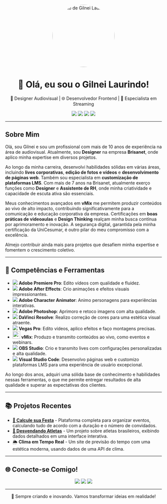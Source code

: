 <div align="center">
  <img src="[https://your-profile-image-link.png](https://files.mybeehome.com/images/medium/283403276_611119092479098127_774299010_990152202449674867.jpg)" width="200" style="border-radius: 50%;" alt="Foto de Gilnei Laurindo">
</div>

<h1 align="center">👋 Olá, eu sou o Gilnei Laurindo!</h1>

<p align="center">
  🎨 Designer Audiovisual | 🌐 Desenvolvedor Frontend | 🎥 Especialista em Streaming
</p>

<p align="center">
  <a href="https://www.linkedin.com/in/gilnei-laurindo/"><img src="https://img.shields.io/badge/-LinkedIn-0077B5?style=flat-square&logo=linkedin&logoColor=white"></a>
  <a href="https://gilneilaurindo.github.io/"><img src="https://img.shields.io/badge/-Portfólio-0000FF?style=flat-square&logo=world&logoColor=white"></a>
  <a href="https://www.instagram.com/gilneycriative/"><img src="https://img.shields.io/badge/-Instagram-E4405F?style=flat-square&logo=instagram&logoColor=white"></a>
  <a href="mailto:your-email@example.com"><img src="https://img.shields.io/badge/-Email-D14836?style=flat-square&logo=gmail&logoColor=white"></a>
</p>

---

## Sobre Mim

Olá, sou Gilnei e sou um profissional com mais de 10 anos de experiência na área de audiovisual. Atualmente, sou **Designer** na empresa **Brisanet**, onde aplico minha expertise em diversos projetos.

Ao longo da minha carreira, desenvolvi habilidades sólidas em várias áreas, incluindo **lives corporativas**, **edição de fotos e vídeos** e **desenvolvimento de páginas web**. Também sou especialista em **customização de plataformas LMS**. Com mais de 7 anos na Brisanet, atualmente exerço funções como **Designer** e **Assistente de RH**, onde minha criatividade e capacidade de escuta ativa são essenciais.

Meus conhecimentos avançados em **vMix** me permitem produzir conteúdos ao vivo de alto impacto, contribuindo significativamente para a comunicação e educação corporativa da empresa. Certificações em **boas práticas de videoaulas** e **Design Thinking** realçam minha busca contínua por aprimoramento e inovação. A segurança digital, garantida pela minha certificação da UniCesumar, é outro pilar do meu compromisso com a excelência.

Almejo contribuir ainda mais para projetos que desafiem minha expertise e fomentem o crescimento coletivo.

---

## 🔧 Competências e Ferramentas

- <img src="https://img.icons8.com/color/24/000000/adobe-premiere-pro.png" /> **Adobe Premiere Pro**: Edito vídeos com qualidade e fluidez.
- <img src="https://img.icons8.com/color/24/000000/adobe-after-effects.png" /> **Adobe After Effects**: Crio animações e efeitos visuais impressionantes.
- <img src="https://img.icons8.com/color/24/000000/adobe-character-animator.png" /> **Adobe Character Animator**: Animo personagens para experiências interativas.
- <img src="https://img.icons8.com/color/24/000000/adobe-photoshop.png" /> **Adobe Photoshop**: Aprimoro e retoco imagens com alta qualidade.
- <img src="https://img.icons8.com/color/24/000000/davinci-resolve.png" /> **DaVinci Resolve**: Realizo correção de cores para uma estética visual atraente.
- <img src="https://img.icons8.com/color/24/000000/sony-vegas.png" /> **Vegas Pro**: Edito vídeos, aplico efeitos e faço montagens precisas.
- <img src="https://upload.wikimedia.org/wikipedia/commons/4/4b/Vmix_logo.svg" width="24" /> **vMix**: Produzo e transmito conteúdos ao vivo, como eventos e webinars.
- <img src="https://img.icons8.com/color/24/000000/obs-studio.png" /> **OBS Studio**: Crio e transmito lives com configurações personalizadas e alta qualidade.
- <img src="https://img.icons8.com/color/24/000000/visual-studio-code-2019.png" /> **Visual Studio Code**: Desenvolvo páginas web e customizo plataformas LMS para uma experiência de usuário excepcional.




Ao longo dos anos, adquiri uma sólida base de conhecimento e habilidades nessas ferramentas, o que me permite entregar resultados de alta qualidade e superar as expectativas dos clientes.

---
## 📚 Projetos Recentes

- [**🎉 Calcule sua Festa**](https://github.com/seu_usuario/CalculeSuaFesta) - Plataforma completa para organizar eventos, calculando tudo de acordo com a duração e o número de convidados.
- [**🏅 Desvendando Atletas**](https://github.com/seu_usuario/DesvendandoAtletas) - Um projeto sobre atletas brasileiros, exibindo dados detalhados em uma interface interativa.
- 🌦️ **Clima em Tempo Real** - Um site de previsão do tempo com uma estética moderna, usando dados de uma API de clima.

---

## 🌐 Conecte-se Comigo!

<div align="center">
  <a href="https://www.linkedin.com/in/gilnei-laurindo/"><img src="https://img.shields.io/badge/-LinkedIn-0077B5?style=for-the-badge&logo=linkedin&logoColor=white"></a>
  <a href="https://gilneilaurindo.github.io/"><img src="https://img.shields.io/badge/-Portfólio-0000FF?style=for-the-badge&logo=internet-explorer&logoColor=white"></a>
  <a href="https://www.instagram.com/gilneycriative/"><img src="https://img.shields.io/badge/-Instagram-E4405F?style=for-the-badge&logo=instagram&logoColor=white"></a>
</div>

---

<div align="center">
  <p>👾 Sempre criando e inovando. Vamos transformar ideias em realidade!</p>
</div>
